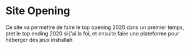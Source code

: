 # Site Opening

Ce site va permettre de faire le top opening 2020 dans un premier temps, ptet le top ending 2020 si j'ai la foi, et ensuite faire une plateforme pour héberger des jeux inshallah
